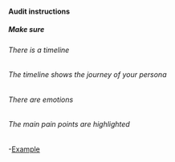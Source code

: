#### Audit instructions

##### Make sure

###### There is a timeline
###### The timeline shows the journey of your persona
###### There are emotions
###### The main pain points are highlighted 

-[Example](https://d2slcw3kip6qmk.cloudfront.net/marketing/blog/2017Q3/SEO-initiative-customer-journey-mapping/CustomerJourneyMap1.png)
